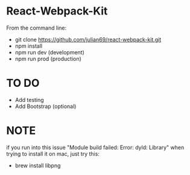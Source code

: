 
# React-Webpack-Kit

From the command line:

- git clone https://github.com/julian69/react-webpack-kit.git
- npm install
- npm run dev (development)
- npm run prod (production)


# TO DO

- Add testing
- Add Bootstrap (optional)

# NOTE

if you run into this issue "Module build failed: Error: dyld: Library" when trying to install it on mac, just try this:

- brew install libpng 
